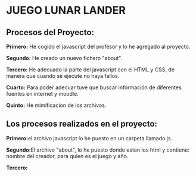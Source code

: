 <h1>JUEGO LUNAR LANDER</h1>
<h2>Procesos del Proyecto:</h2>
<p><b>Primero:</b> He cogido el javascript del profesor y lo he agregado al proyecto. </p>
<p><b>Segundo:</b> He creado un nuevo fichero "about". </p>
<p><b>Tercero:</b> He adecuado la parte del javascript con el HTML y CSS, de manera que cuando se ejecute  no haya fallos.</p>
<p><b>Cuarto:</b> Para poder adecuar tuve que buscar información de diferentes fuentes en internet y moodle. </p>
<p><b>Quinto:</b> He mimificacion de los archivos.</p>
<h2>Los procesos realizados en el proyecto:</h2>
<p><b>Primero:</b>el archivo javascript lo he puesto en un carpeta llamado js.</p>
<p><b>Segundo:</b>El archivo "about", lo he puesto donde estan los html y contiene: nombre del creador, para quien es el juego y año.</p>
<p><b>Tercero:</b> </p>
<p><b></b></p>
<p><b></b></p>
<p><b></b></p>
